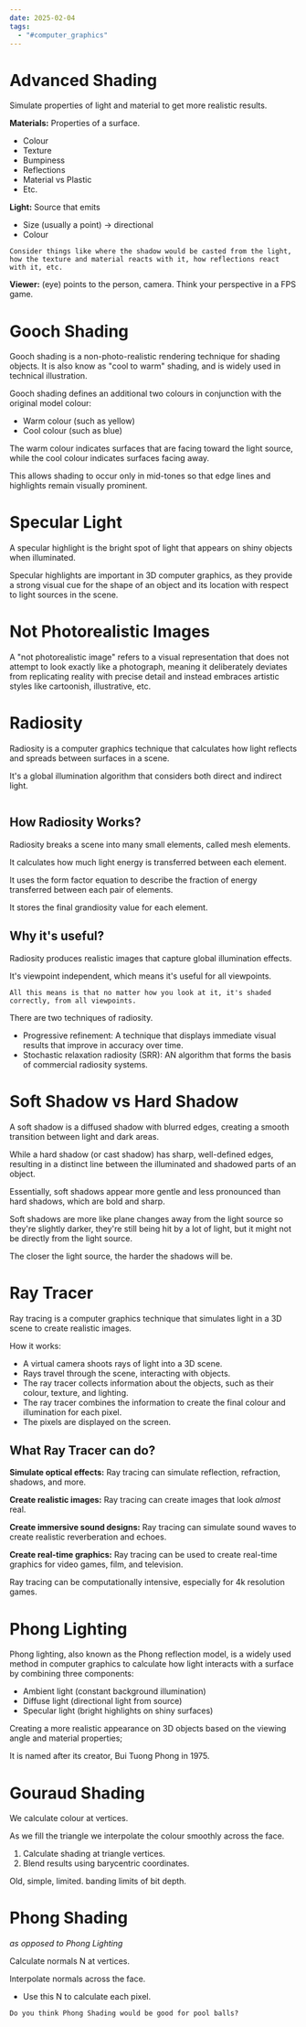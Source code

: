 ```yaml
---
date: 2025-02-04
tags:
  - "#computer_graphics"
---
```

# Advanced Shading

Simulate properties of light and material to get more realistic results.

**Materials:** Properties of a surface.
- Colour
- Texture
- Bumpiness
- Reflections
- Material vs Plastic
- Etc.

**Light:** Source that emits
- Size (usually a point) -> directional
- Colour

```ad-tip
Consider things like where the shadow would be casted from the light, how the texture and material reacts with it, how reflections react with it, etc.
```

**Viewer:** (eye) points to the person, camera. Think your perspective in a FPS game.

# Gooch Shading 

Gooch shading is a non-photo-realistic rendering technique for shading objects. It is also know as "cool to warm" shading, and is widely used in technical illustration. 

Gooch shading defines an additional two colours in conjunction with the original model colour:
- Warm colour (such as yellow)
- Cool colour (such as blue)

The warm colour indicates surfaces that are facing toward the light source, while the cool colour indicates surfaces facing away.

This allows shading to occur only in mid-tones so that edge lines and highlights remain visually prominent.

# Specular Light

A specular highlight is the bright spot of light that appears on shiny objects when illuminated.

Specular highlights are important in 3D computer graphics, as they provide a strong visual cue for the shape of an object and its location with respect to light sources in the scene.

# Not Photorealistic Images

A "not photorealistic image" refers to a visual representation that does not attempt to look exactly like a photograph, meaning it deliberately deviates from replicating reality with precise detail and instead embraces artistic styles like cartoonish, illustrative, etc.

# Radiosity

Radiosity is a computer graphics technique that calculates how light reflects and spreads between surfaces in a scene.

It's a global illumination algorithm that considers both direct and indirect light.

```ad-tip

```

## How Radiosity Works?

Radiosity breaks a scene into many small elements, called mesh elements.

It calculates how much light energy is transferred between each element.

It uses the form factor equation to describe the fraction of energy transferred between each pair of elements.

It stores the final grandiosity value for each element.

## Why it's useful?

Radiosity produces realistic images that capture global illumination effects.

It's viewpoint independent, which means it's useful for all viewpoints.

```ad-help
All this means is that no matter how you look at it, it's shaded correctly, from all viewpoints.
```

There are two techniques of radiosity.
- Progressive refinement: A technique that displays immediate visual results that improve in accuracy over time.
- Stochastic relaxation radiosity (SRR): AN algorithm that forms the basis of commercial radiosity systems.

# Soft Shadow vs Hard Shadow

A soft shadow is a diffused shadow with blurred edges, creating a smooth transition between light and dark areas.

While a hard shadow (or cast shadow) has sharp, well-defined edges, resulting in a distinct line between the illuminated and shadowed parts of an object.

Essentially, soft shadows appear more gentle  and less pronounced than hard shadows, which are bold and sharp.

Soft shadows are more like plane changes away from the light source so they're slightly darker, they're still being hit by a lot of light, but it might not be directly from the light source.

The closer the light source, the harder the shadows will be.

# Ray Tracer

Ray tracing is a computer graphics technique that simulates light in a 3D scene to create realistic images.

How it works:
- A virtual camera shoots rays of light into a 3D scene.
- Rays travel through the scene, interacting with objects.
- The ray tracer collects information about the objects, such as their colour, texture, and lighting.
- The ray tracer combines the information to create the final colour and illumination for each pixel.
- The pixels are displayed on the screen.

## What Ray Tracer can do?

**Simulate optical effects:** Ray tracing can simulate reflection, refraction, shadows, and more.

**Create realistic images:** Ray tracing can create images that look *almost* real.

**Create immersive sound designs:** Ray tracing can simulate sound waves to create realistic reverberation and echoes.

**Create real-time graphics:** Ray tracing can be used to create real-time graphics for video games, film, and television.

Ray tracing can be computationally intensive, especially for 4k resolution games.

# Phong Lighting

Phong lighting, also known as the Phong reflection model, is a widely used method in computer graphics to calculate how light interacts with a surface by combining three components:
- Ambient light (constant background illumination)
- Diffuse light (directional light from source)
- Specular light (bright highlights on shiny surfaces)

Creating a more realistic appearance on 3D objects based on the viewing angle and material properties;

It is named after its creator, Bui Tuong Phong in 1975.

# Gouraud Shading

We calculate colour at vertices.

As we fill the triangle we interpolate the colour smoothly across the face.

1. Calculate shading at triangle vertices.
2. Blend results using barycentric coordinates.

Old, simple, limited. banding limits of bit depth.

# Phong Shading
*as opposed to Phong Lighting*

Calculate normals N at vertices.

Interpolate normals across the face.
- Use this N to calculate each pixel.

```ad-question
Do you think Phong Shading would be good for pool balls?
```

